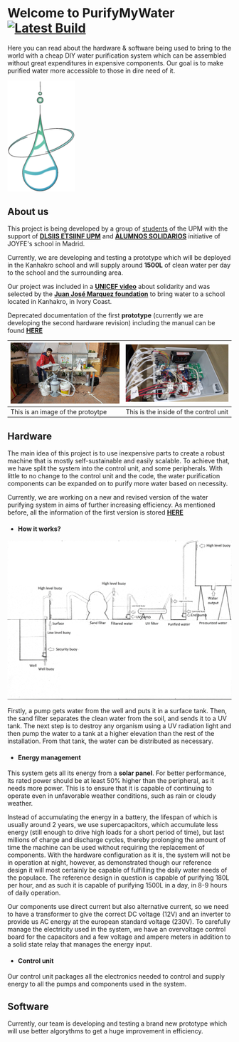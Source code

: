 # Welcome to PurifyMyWater [![Latest Build](https://github.com/vacmg/PurifyMyWater/actions/workflows/ESP32_BUILD.yaml/badge.svg)](https://github.com/vacmg/PurifyMyWater/actions/workflows/ESP32_BUILD.yaml)
Here you can read about the hardware & software being used to bring to the world with a cheap DIY water purification system which can be assembled without great expenditures in expensive components. Our goal is to make purified water more accessible to those in dire need of it.

<img width=30% height=30% src="./media/PMWNewLogo.png" />

## About us
This project is being developed by a group of [students](https://github.com/vacmg/PurifyMyWater/graphs/contributors) of the UPM with the support of [**DLSIIS ETSIINF UPM**](https://www.dlsiis.fi.upm.es/) and [**ALUMNOS SOLIDARIOS**](https://www.joyfe.es/gente-joyfe/alumnos-solidarios/) initiative of JOYFE's school in Madrid.

Currently, we are developing and testing a prototype which will be deployed in the Kanhakro school and will supply around **1500L** of clean water per day to the school and the surrounding area.

Our project was included in a [**UNICEF video**](http://www.youtube.com/watch?v=UPMDZqc1k5A&t=4m5s) about solidarity and was selected by the [**Juan José Marquez foundation**](https://fundacionjjmarquez.org/) to bring water to a school located in Kanhakro, in Ivory Coast.

Deprecated documentation of the first **prototype** (currently we are developing the second hardware revision) including the manual can be found [**HERE**](https://drive.google.com/drive/u/1/folders/1oBQqVKW_CtPYmneLX6VQYX_fBKi4t3Yf)

![Prototype](./media/20180611_103633_HDR.jpg) | ![Control Unit](./media/20180802_202004.jpg)
------------ | -------------
This is an image of the protoytpe | This is the inside of the control unit

## Hardware
The main idea of this project is to use inexpensive parts to create a robust machine that is mostly self-sustainable and easily scalable. To achieve that, we have split the system into the control unit, and some peripherals. With little to no change to the control unit and the code, the water purification components can be expanded on to purify more water based on necessity.

Currently, we are working on a new and revised version of the water purifying system in aims of further increasing efficiency. As mentioned before, all the information of the first version is stored [**HERE**](https://drive.google.com/drive/u/1/folders/1oBQqVKW_CtPYmneLX6VQYX_fBKi4t3Yf)
- #### How it works?

![System scheme](./media/Scan.jpg)

Firstly, a pump gets water from the well and puts it in a surface tank. Then, the sand filter separates the clean water from the soil, and sends it to a UV tank.
The next step is to destroy any organism using a UV radiation light and then pump the water to a tank at a higher elevation than the rest of the installation.
From that tank, the water can be distributed as necessary.

- #### Energy management

This system gets all its energy from a **solar panel**. For better performance, its rated power should be at least 50% higher than the peripheral, as it needs more power. This is to ensure that it is capable of continuing to operate even in unfavorable weather conditions, such as rain or cloudy weather.

Instead of accumulating the energy in a battery, the lifespan of which is usually around 2 years, we use supercapacitors, which accumulate less energy (still enough to drive high loads for a short period of time), but last millions of charge and discharge cycles, thereby prolonging the amount of time the machine can be used without requiring the replacement of components. With the hardware configuration as it is, the system will not be in operation at night, however, as demonstrated though our reference design it will most certainly be capable of fulfilling the daily water needs of the populace. The reference design in question is capable of purifying 180L per hour, and as such it is capable of purifying 1500L in a day, in 8-9 hours of daily operation.

Our components use direct current but also alternative current, so we need to have a transformer to give the correct DC voltage (12V) and an inverter to provide us AC energy at the european standard voltage (230V). To carefully manage the electricity used in the system, we have an overvoltage control board for the capacitors and a few voltage and ampere meters in addition to a solid state relay that manages the energy input.

- #### Control unit

Our control unit packages all the electronics needed to control and supply energy to all the pumps and components used in the system.

## Software
Currently, our team is developing and testing a brand new prototype which will use better algorythms to get a huge improvement in efficiency.
